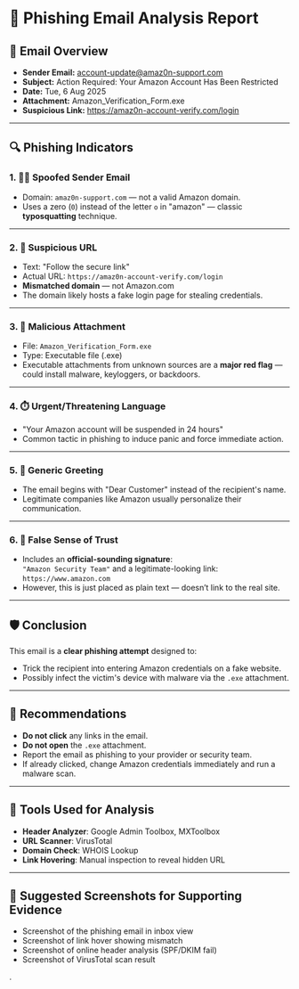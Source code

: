 # 📧 Phishing Email Analysis Report

## 🚨 Email Overview

- **Sender Email:** account-update@amaz0n-support.com
- **Subject:** Action Required: Your Amazon Account Has Been Restricted
- **Date:** Tue, 6 Aug 2025
- **Attachment:** Amazon_Verification_Form.exe
- **Suspicious Link:** https://amaz0n-account-verify.com/login

---

## 🔍 Phishing Indicators

### 1. 🕵️‍♂️ **Spoofed Sender Email**
- Domain: `amaz0n-support.com` — not a valid Amazon domain.
- Uses a zero (`0`) instead of the letter `o` in "amazon" — classic **typosquatting** technique.

---

### 2. 🔗 **Suspicious URL**
- Text: "Follow the secure link"
- Actual URL: `https://amaz0n-account-verify.com/login`
- **Mismatched domain** — not Amazon.com
- The domain likely hosts a fake login page for stealing credentials.

---

### 3. 📎 **Malicious Attachment**
- File: `Amazon_Verification_Form.exe`
- Type: Executable file (.exe)
- Executable attachments from unknown sources are a **major red flag** — could install malware, keyloggers, or backdoors.

---

### 4. ⏱️ **Urgent/Threatening Language**
- "Your Amazon account will be suspended in 24 hours"
- Common tactic in phishing to induce panic and force immediate action.

---

### 5. 🙈 **Generic Greeting**
- The email begins with "Dear Customer" instead of the recipient's name.
- Legitimate companies like Amazon usually personalize their communication.

---

### 6. 📝 **False Sense of Trust**
- Includes an **official-sounding signature**:  
  `"Amazon Security Team"` and a legitimate-looking link: `https://www.amazon.com`
- However, this is just placed as plain text — doesn’t link to the real site.

---

## 🛡️ Conclusion

This email is a **clear phishing attempt** designed to:
- Trick the recipient into entering Amazon credentials on a fake website.
- Possibly infect the victim's device with malware via the `.exe` attachment.

---

## 🧰 Recommendations

- **Do not click** any links in the email.
- **Do not open** the `.exe` attachment.
- Report the email as phishing to your provider or security team.
- If already clicked, change Amazon credentials immediately and run a malware scan.

---

## 🧪 Tools Used for Analysis

- **Header Analyzer**: Google Admin Toolbox, MXToolbox
- **URL Scanner**: VirusTotal
- **Domain Check**: WHOIS Lookup
- **Link Hovering**: Manual inspection to reveal hidden URL

---

## 📸 Suggested Screenshots for Supporting Evidence

- Screenshot of the phishing email in inbox view
- Screenshot of link hover showing mismatch
- Screenshot of online header analysis (SPF/DKIM fail)
- Screenshot of VirusTotal scan result

.

